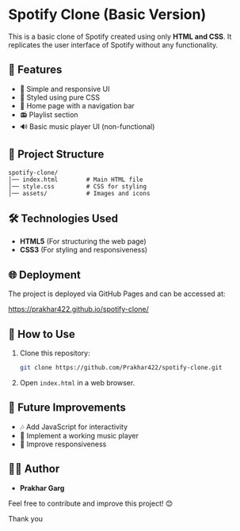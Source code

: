 # Spotify Clone (Basic Version)

This is a basic clone of Spotify created using only **HTML and CSS**. It replicates the user interface of Spotify without any functionality.

## 🚀 Features
- 🎵 Simple and responsive UI
- 🎨 Styled using pure CSS
- 📌 Home page with a navigation bar
- 📻 Playlist section
- 🔊 Basic music player UI (non-functional)

## 📁 Project Structure
```
spotify-clone/
│── index.html        # Main HTML file
│── style.css         # CSS for styling
│── assets/           # Images and icons
```

## 🛠️ Technologies Used
- **HTML5** (For structuring the web page)
- **CSS3** (For styling and responsiveness)

## 🌐 Deployment
The project is deployed via GitHub Pages and can be accessed at:

https://prakhar422.github.io/spotify-clone/


## 🔧 How to Use
1. Clone this repository:
   ```sh
   git clone https://github.com/Prakhar422/spotify-clone.git
   ```
2. Open `index.html` in a web browser.

## 📌 Future Improvements
- 🎶 Add JavaScript for interactivity
- 🔄 Implement a working music player
- 📱 Improve responsiveness

## 👨‍💻 Author
- **Prakhar Garg**

Feel free to contribute and improve this project! 😊

Thank you


